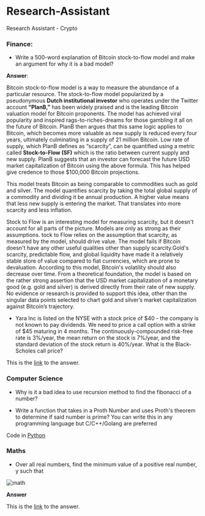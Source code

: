 # Research-Assistant


Research Assistant - Crypto


### Finance:

- Write a 500-word explanation of Bitcoin stock-to-flow model and make an argument for why it is a bad model?

**Answer**:

Bitcoin stock-to-flow model is a way to measure the abundance of a particular resource. The stock-to-flow model popularized by a pseudonymous **Dutch institutional investor** who operates under the Twitter account **“PlanB,”** has been widely praised and is the leading Bitcoin valuation model for Bitcoin proponents.  The model has achieved viral popularity and inspired rags-to-riches-dreams for those gambling it all on the future of Bitcoin. PlanB then argues that this same logic applies to Bitcoin, which becomes more valuable as new supply is reduced every four years, ultimately culminating in a supply of 21 million Bitcoin. Low rate of supply, which PlanB defines as “scarcity”, can be quantified using a metric called **Stock-to-Flow (SF)** which is the ratio between current supply and new supply. PlanB suggests that an investor can forecast the future USD market capitalization of Bitcoin using the above formula. This has helped give credence to those $100,000 Bitcoin projections.

This model treats Bitcoin as being comparable to commodities such as gold and silver. The model quantifies 
scarcity by taking the total global supply of a commodity and dividing it be annual production. A higher value 
means that less new supply is entering the market. That translates into more scarcity and less inflation.


Stock to Flow is an interesting model for measuring scarcity, but it doesn't  account for all parts of the 
picture. Models are only as strong as their assumptions. tock to Flow relies on the assumption that scarcity, as measured by the model, should drive value. The model fails if Bitcoin doesn't have any other useful qualities other than supply scarcity.Gold's scarcity, predictable flow, and global liquidity have made it a relatively stable store of value compared to fiat currencies, which are prone to devaluation. According to this model, Bitcoin's volatility should also decrease over time. From a theoretical foundation, the model is based on the rather strong assertion that the USD market capitalization of a monetary good (e.g. gold and silver) is derived directly from their rate of new supply. No evidence or research is provided to support this idea, other than the singular data points selected to chart gold and silver’s market capitalization against Bitcoin’s trajectory. 




- Yara Inc is listed on the NYSE with a stock price of $40 - the company is not known to pay dividends. We need to price a call option with a strike of $45 maturing in 4 months. The continuously-compounded risk-free rate is 3%/year, the mean return on the
stock is 7%/year, and the standard deviation of the stock return is 40%/year. What is the Black-Scholes call price?

This is the [link]() to the answer.


### Computer Science

- Why is it a bad idea to use recursion method to find the fibonacci of a number?


- Write a function that takes in a Proth Number and uses Proth's theorem to determine if said number is prime? You can write this in any programming language but C/C++/Golang are preferred

Code in [Python](https://github.com/makozi/Research-Assistant/blob/master/proth.py) 


### Maths


- Over all real numbers, find the minimum value of a positive real number, y such that


![math](https://user-images.githubusercontent.com/18138100/93685568-1f039680-faa8-11ea-9abf-c4bb974e7fe8.PNG)


**Answer**

This is the [link]() to the answer.
